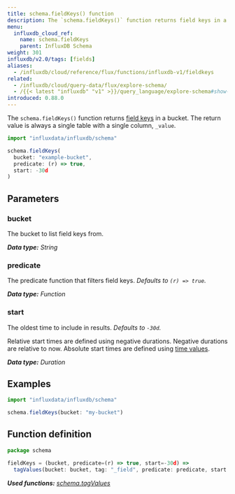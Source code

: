 ```yaml
---
title: schema.fieldKeys() function
description: The `schema.fieldKeys()` function returns field keys in a bucket.
menu:
  influxdb_cloud_ref:
    name: schema.fieldKeys
    parent: InfluxDB Schema
weight: 301
influxdb/v2.0/tags: [fields]
aliases:
  - /influxdb/cloud/reference/flux/functions/influxdb-v1/fieldkeys
related:
  - /influxdb/cloud/query-data/flux/explore-schema/
  - /{{< latest "influxdb" "v1" >}}/query_language/explore-schema#show-field-keys, SHOW FIELD KEYS in InfluxQL
introduced: 0.88.0
---
```


The `schema.fieldKeys()` function returns [field keys](/influxdb/cloud/reference/glossary/#field-key) in a bucket.
The return value is always a single table with a single column, `_value`.

```js
import "influxdata/influxdb/schema"

schema.fieldKeys(
  bucket: "example-bucket",
  predicate: (r) => true,
  start: -30d
)
```

## Parameters

### bucket
The bucket to list field keys from.

_**Data type:** String_

### predicate
The predicate function that filters field keys.
_Defaults to `(r) => true`._

_**Data type:** Function_

### start
The oldest time to include in results.
_Defaults to `-30d`._

Relative start times are defined using negative durations.
Negative durations are relative to now.
Absolute start times are defined using [time values](/influxdb/cloud/reference/flux/language/types/#time-types).

_**Data type:** Duration_

## Examples
```js
import "influxdata/influxdb/schema"

schema.fieldKeys(bucket: "my-bucket")
```

## Function definition
```js
package schema

fieldKeys = (bucket, predicate=(r) => true, start=-30d) =>
  tagValues(bucket: bucket, tag: "_field", predicate: predicate, start: start)
```

_**Used functions:**
[schema.tagValues](/influxdb/cloud/reference/flux/stdlib/influxdb-schema/tagvalues/)_
